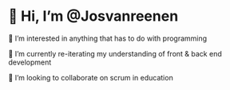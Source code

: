 # 👋 Hi, I’m @Josvanreenen

👀 I’m interested in anything that has to do with programming

🌱 I’m currently re-iterating my understanding of front & back end development 

💞️ I’m looking to collaborate on scrum in education

<!---
Josvanreenen/Josvanreenen is a ✨ special ✨ repository because its `README.md` (this file) appears on your GitHub profile.
You can click the Preview link to take a look at your changes.
--->
